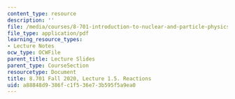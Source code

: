 ```yaml
---
content_type: resource
description: ''
file: /media/courses/8-701-introduction-to-nuclear-and-particle-physics-fall-2020/a88848d9386fc1f536e73b595f5a9ea0_MIT8_701f20_lec1.5.pdf
file_type: application/pdf
learning_resource_types:
- Lecture Notes
ocw_type: OCWFile
parent_title: Lecture Slides
parent_type: CourseSection
resourcetype: Document
title: 8.701 Fall 2020, Lecture 1.5. Reactions
uid: a88848d9-386f-c1f5-36e7-3b595f5a9ea0
---
```

